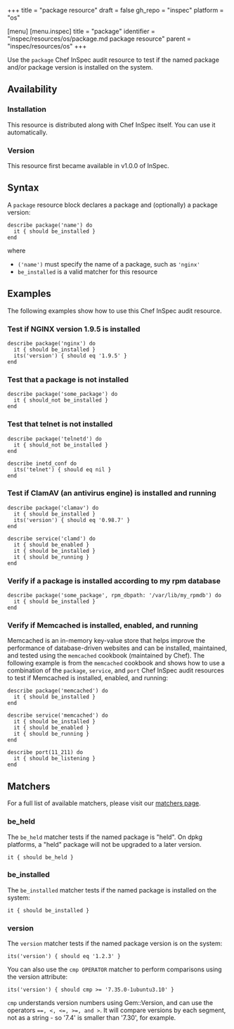+++
title = "package resource"
draft = false
gh_repo = "inspec"
platform = "os"

[menu]
  [menu.inspec]
    title = "package"
    identifier = "inspec/resources/os/package.md package resource"
    parent = "inspec/resources/os"
+++

Use the `package` Chef InSpec audit resource to test if the named package and/or package version is installed on the system.

## Availability

### Installation

This resource is distributed along with Chef InSpec itself. You can use it automatically.

### Version

This resource first became available in v1.0.0 of InSpec.

## Syntax

A `package` resource block declares a package and (optionally) a package version:

    describe package('name') do
      it { should be_installed }
    end

where

- `('name')` must specify the name of a package, such as `'nginx'`
- `be_installed` is a valid matcher for this resource

## Examples

The following examples show how to use this Chef InSpec audit resource.

### Test if NGINX version 1.9.5 is installed

    describe package('nginx') do
      it { should be_installed }
      its('version') { should eq '1.9.5' }
    end

### Test that a package is not installed

    describe package('some_package') do
      it { should_not be_installed }
    end

### Test that telnet is not installed

    describe package('telnetd') do
      it { should_not be_installed }
    end

    describe inetd_conf do
      its('telnet') { should eq nil }
    end

### Test if ClamAV (an antivirus engine) is installed and running

    describe package('clamav') do
      it { should be_installed }
      its('version') { should eq '0.98.7' }
    end

    describe service('clamd') do
      it { should be_enabled }
      it { should be_installed }
      it { should be_running }
    end

### Verify if a package is installed according to my rpm database

    describe package('some_package', rpm_dbpath: '/var/lib/my_rpmdb') do
      it { should be_installed }
    end

### Verify if Memcached is installed, enabled, and running

Memcached is an in-memory key-value store that helps improve the performance of database-driven websites and can be installed, maintained, and tested using the `memcached` cookbook (maintained by Chef). The following example is from the `memcached` cookbook and shows how to use a combination of the `package`, `service`, and `port` Chef InSpec audit resources to test if Memcached is installed, enabled, and running:

    describe package('memcached') do
      it { should be_installed }
    end

    describe service('memcached') do
      it { should be_installed }
      it { should be_enabled }
      it { should be_running }
    end

    describe port(11_211) do
      it { should be_listening }
    end

## Matchers

For a full list of available matchers, please visit our [matchers page](/inspec/matchers/).

### be_held

The `be_held` matcher tests if the named package is "held". On dpkg platforms, a "held" package
will not be upgraded to a later version.

    it { should be_held }

### be_installed

The `be_installed` matcher tests if the named package is installed on the system:

    it { should be_installed }

### version

The `version` matcher tests if the named package version is on the system:

    its('version') { should eq '1.2.3' }

You can also use the `cmp OPERATOR` matcher to perform comparisons using the version attribute:

    its('version') { should cmp >= '7.35.0-1ubuntu3.10' }

`cmp` understands version numbers using Gem::Version, and can use the operators `==, <, <=, >=, and >`. It will compare versions by each segment, not as a string - so '7.4' is smaller than '7.30', for example.
